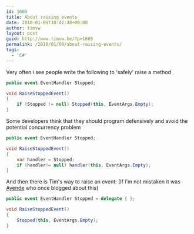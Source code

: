 ```yaml
---
id: 1605
title: About raising events
date: 2010-01-09T18:42:48+00:00
author: timvw
layout: post
guid: http://www.timvw.be/?p=1605
permalink: /2010/01/09/about-raising-events/
tags:
  - 'C#'
---
```

Very often i see people write the following to 'safely' raise a method

```csharp
public event EventHandler Stopped;

void RaiseStoppedEvent()
{
	if (Stopped != null) Stopped(this, EventArgs.Empty);
}
```

Some developers think that they should program defensively and avoid the potential concurrency problem

```csharp
public event EventHandler Stopped;

void RaiseStoppedEvent()
{
	var handler = Stopped;
	if (handler!= null) handler(this, EventArgs.Empty);
}
```

And then there is Tim's way to raise an event: (If i'm not mistaken it was [Ayende](http://www.ayende.com) who once blogged about this) 

```csharp
public event EventHandler Stopped = delegate { };

void RaiseStoppedEvent()
{
	Stopped(this, EventArgs.Empty);
}
```

